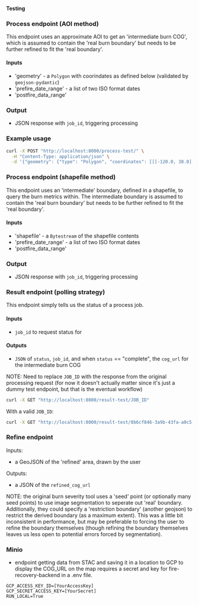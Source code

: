 #### Testing

### Process endpoint (AOI method)

This endpoint uses an approximate AOI to get an 'intermediate burn COG', which is assumed to contain the 'real burn boundary' but needs to be further refined to fit the 'real boundary'. 

#### Inputs 

- 'geometry' - a `Polygon` with coorindates as defined below (validated by `geojson-pydantic`)
- 'prefire_date_range' - a list of two ISO format dates
- 'postfire_data_range'

### Output

- JSON response with `job_id`, triggering processing

### Example usage

```bash
curl -X POST "http://localhost:8000/process-test/" \
  -H "Content-Type: application/json" \
  -d '{"geometry": {"type": "Polygon", "coordinates": [[[-120.0, 38.0], [-120.0, 39.0], [-119.0, 39.0], [-119.0, 38.0], [-120.0, 38.0]]]}, "prefire_date_range": ["2023-01-01", "2023-06-30"], "postfire_date_range": ["2023-07-01", "2023-12-31"]}'
```

### Process endpoint (shapefile method)

This endpoint uses an 'intermediate' boundary, defined in a shapefile, to query the burn metrics within. The intermediate boundary is assumed to contain the 'real burn boundary' but needs to be further refined to fit the 'real boundary'. 


#### Inputs 

- 'shapefile' - a `Bytestream` of the shapefile contents
- 'prefire_date_range' - a list of two ISO format dates
- 'postfire_data_range'

### Output

- JSON response with `job_id`, triggering processing

### Result endpoint (polling strategy)

This endpoint simply tells us the status of a process job.

#### Inputs
- `job_id` to request status for

#### Outputs
- `JSON` of `status`, `job_id`, and when `status` == "complete", the `cog_url` for the intermediate burn COG

NOTE: Need to replace `JOB_ID` with the response from the original processing request (for now it doesn't actually matter since it's just a dummy test endpoint, but that is the eventual workflow)

```bash
curl -X GET "http://localhost:8000/result-test/JOB_ID"
```

With a valid `JOB_ID`:

```bash
curl -X GET "http://localhost:8000/result-test/8b6cf846-3a9b-43fa-a0c5-604e98b1d732"
```

### Refine endpoint

Inputs:
- a GeoJSON of the 'refined' area, drawn by the user

Outputs:
- a JSON of the `refined_cog_url`

NOTE: the original burn severity tool uses a 'seed' point (or optionally many seed points) to use image segmentation to seperate out 'real' boundary. Additionally, they could specify a 'restriction boundary' (another geojson) to restrict the derived boundary (as a maximum extent). This was a little bit inconsistent in performance, but may be preferable to forcing the user to refine the boundary themselves (though refining the boundary themselves leaves us less open to potential errors forced by segmentation).

### Minio

- endpoint getting data from STAC and saving it in a location to GCP to display the COG_URL on the map requires a secret and key for fire-recovery-backend in a .env file.

```
GCP_ACCESS_KEY_ID=[YourAccessKey]
GCP_SECRET_ACCESS_KEY=[YourSecret]
RUN_LOCAL=True
```
